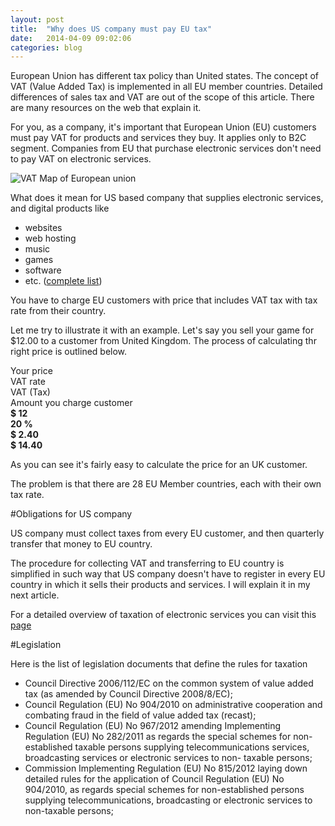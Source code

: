 ```yaml
---
layout: post
title:  "Why does US company must pay EU tax"
date:   2014-04-09 09:02:06
categories: blog
---
```

European Union has different tax policy than United states. The concept of VAT (Value Added Tax) is implemented in all EU member countries.
Detailed differences of sales tax and VAT are out of the scope of this article. There are many resources on the web that explain it.

For you, as a company, it's important that European Union (EU) customers must pay VAT for products and services they buy. It applies only to B2C segment.
Companies from EU that purchase electronic services don't need to pay VAT on electronic services.

![VAT Map of European union](/img/vatmap.gif)

What does it mean for US based company that supplies electronic services, and digital products like

* websites
* web hosting
* music
* games
* software
* etc. ([complete list](/about/))

You have to charge EU customers with price that includes VAT tax with tax rate from their country.

Let me try to illustrate it with an example. Let's say you sell your game for $12.00 to a customer from United Kingdom. The process of calculating thr right price is outlined below.

<div class="row">
<div class="large-2 column">
    Your price
</div>
<div class="large-2 column">
    VAT rate
</div>
<div class="large-2 column">
    VAT (Tax)
</div>
<div class="large-4 column end">
    Amount you charge customer
</div>
</div>
<div class="row">
<div class="large-2 column">
    <strong>$ 12</strong>
</div>
<div class="large-2 column">
    <strong>20 %</strong>
</div>
<div class="large-2 column">
    <strong>$ 2.40</strong>
</div>
<div class="large-4 column end">
    <strong>$ 14.40</strong>
</div>
</div>

As you can see it's fairly easy to calculate the price for an UK customer.

The problem is that there are 28 EU Member countries, each with their own tax rate.

#Obligations for US company

US company must collect taxes from every EU customer, and then quarterly transfer that money to EU country.


The procedure for collecting VAT and transferring to EU country is simplified in such way that US company doesn't have to register in every EU country in which it sells their products and services.
I will explain it in my next article.

For a detailed overview of taxation of electronic services you can visit this [page](http://ec.europa.eu/taxation_customs/taxation/vat/how_vat_works/telecom/index_en.htm)

#Legislation

Here is the list of legislation documents that define the rules for taxation

* Council Directive 2006/112/EC on the common system of value added tax (as
amended by Council Directive 2008/8/EC);
* Council Regulation (EU) No 904/2010 on administrative cooperation and combating
fraud in the field of value added tax (recast);
* Council Regulation (EU) No 967/2012 amending Implementing Regulation (EU) No
282/2011 as regards the special schemes for non-established taxable persons supplying
telecommunications services, broadcasting services or electronic services to non-
taxable persons;
* Commission Implementing Regulation (EU) No 815/2012 laying down detailed rules
for the application of Council Regulation (EU) No 904/2010, as regards special
schemes for non-established persons supplying telecommunications, broadcasting or
electronic services to non-taxable persons;

